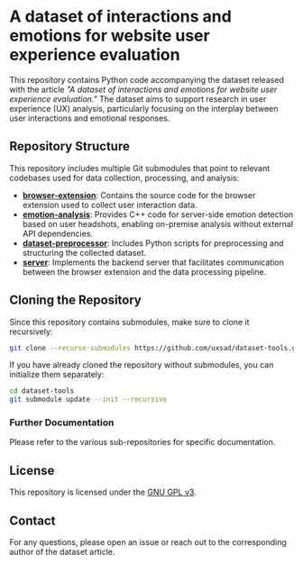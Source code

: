 # A dataset of interactions and emotions for website user experience evaluation

This repository contains Python code accompanying the dataset released with the article *"A dataset of interactions and emotions for website user experience evaluation."* The dataset aims to support research in user experience (UX) analysis, particularly focusing on the interplay between user interactions and emotional responses.

## Repository Structure

This repository includes multiple Git submodules that point to relevant codebases used for data collection, processing, and analysis:

- **[browser-extension](https://github.com/your-org/browser-extension)**: Contains the source code for the browser extension used to collect user interaction data.
- **[emotion-analysis](https://github.com/your-org/emotion-analysis)**: Provides C++ code for server-side emotion detection based on user headshots, enabling on-premise analysis without external API dependencies.
- **[dataset-preprocessor](https://github.com/your-org/dataset-preprocessor)**: Includes Python scripts for preprocessing and structuring the collected dataset.
- **[server](https://github.com/your-org/server)**: Implements the backend server that facilitates communication between the browser extension and the data processing pipeline.

## Cloning the Repository

Since this repository contains submodules, make sure to clone it recursively:

```bash
git clone --recurse-submodules https://github.com/uxsad/dataset-tools.git
```

If you have already cloned the repository without submodules, you can initialize them separately:

```bash
cd dataset-tools
git submodule update --init --recursive
```

### Further Documentation
Please refer to the various sub-repositories for specific documentation.

<!--
## Citation
If you use this dataset or the accompanying code in your research, please cite:

```
@article{yourcitation,
  title={A dataset of interactions and emotions for website user experience evaluation},
  author={Your Name and Others},
  journal={Nature Scientific Data},
  year={2025}
}
```
-->

## License
This repository is licensed under the [GNU GPL v3](LICENSE).

## Contact
For any questions, please open an issue or reach out to the corresponding author of the dataset article.

